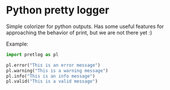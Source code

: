# Python pretty logger
Simple colorizer for python outputs. Has some useful features for approaching the behavior of print, but we are not there yet :)

Example:
```python
import pretlog as pl

pl.error("This is an error message")
pl.warning("This is a warning message")
pl.info("This is an info message")
pl.valid("This is a valid message")
```

